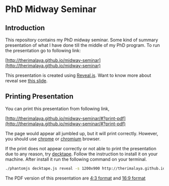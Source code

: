 # PhD Midway Seminar

## Introduction
This repository contains my PhD midway seminar. Some kind of summary presentation of what I have done till the middle of my PhD program. To run the presentation go to following link:

[http://therimalaya.github.io/midway-seminar](http://therimalaya.github.io/midway-seminar)

This presentation is created using [Reveal.js](https://github.com/hakimel/reveal.js/). Want to know more about reveal see [this slide](http://lab.hakim.se/reveal-js).

## Printing Presentation
You can print this presentation from following link,

[http://therimalaya.github.io/midway-seminar/#?print-pdf](http://therimalaya.github.io/midway-seminar/#?print-pdf)

The page would appear all jumbled up, but it will print correctly. However, you should use [chrome](https://www.google.com/chrome/browser/desktop/) or [chromium](https://chromium.woolyss.com/download/) browser.

If the print does not appear correctly or not able to print the presentation due to any reason, try [decktape](https://github.com/astefanutti/decktape). Follow the instruction to install it on your machine. After install it run the following command on your terminal.

```sh
./phantomjs decktape.js reveal -s 1200x900 http://therimalaya.github.io/midway-seminar/# midway-presentation.pdf
```

The PDF version of this presentation are [4:3 format](https://github.com/therimalaya/midway-seminar/raw/master/midway-seminar.pdf) and [16:9 format](https://github.com/therimalaya/midway-seminar/raw/master/midway-seminar-wide.pdf)